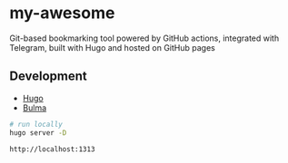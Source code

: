 # my-awesome

Git-based bookmarking tool powered by GitHub actions, integrated with Telegram, built with Hugo and hosted on GitHub pages

## Development

* [Hugo](https://gohugo.io/documentation)
* [Bulma](https://bulma.io)

```bash
# run locally
hugo server -D

http://localhost:1313
```

<!--
https://blog.bitsrc.io/13-css-ui-grid-systems-and-libraries-for-2018-5918104cb591
-->
